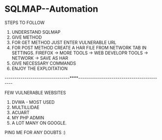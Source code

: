# SQLMAP--Automation

STEPS TO FOLLOW 

1. UNDERSTAND SQLMAP 
2. GIVE METHOD
3. FOR GET METHOD JUST ENTER VULNERABLE URL
4. FOR POST METHOD CREATE A HAR FILE FROM NETWORK TAB IN SETTINGS. 
FIREFOX -> MORE TOOLS -> WEB DEVELOPR TOOLS -> NETWORK -> SAVE AS HAR
5. GIVE NECESSARY COMMANDS 
6. ENJOY THE EXPLOITATION

---------------------------------****--------------------------------------------

FEW VULNERABLE WEBSITES 
1. DVWA - MOST USED
2. MULTILLIDAE
3. ACUART
4. MY PHP ADMIN
5. A LOT MANY ON GOOGLE. 

PING ME FOR ANY DOUBTS :)
